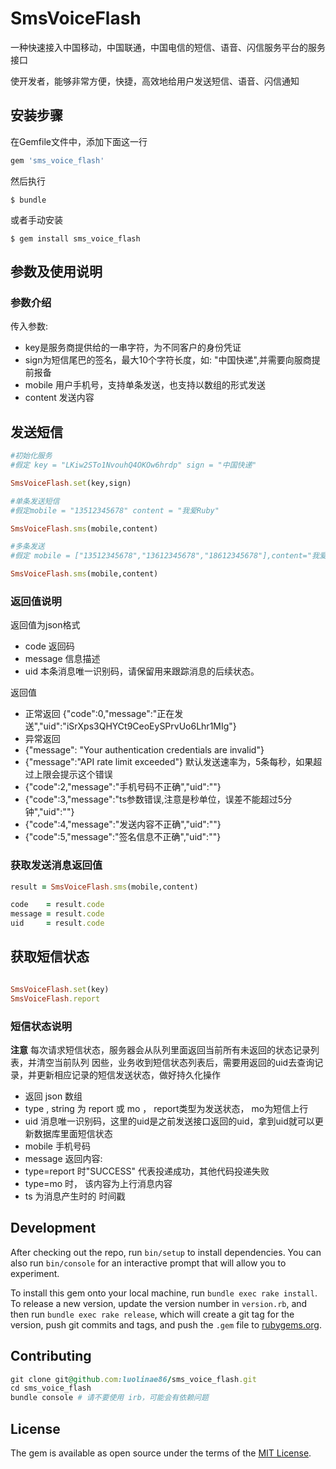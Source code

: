 # SmsVoiceFlash

一种快速接入中国移动，中国联通，中国电信的短信、语音、闪信服务平台的服务接口

使开发者，能够非常方便，快捷，高效地给用户发送短信、语音、闪信通知

## 安装步骤

在Gemfile文件中，添加下面这一行

```ruby
gem 'sms_voice_flash'
```

然后执行

    $ bundle

或者手动安装

    $ gem install sms_voice_flash

## 参数及使用说明

### 参数介绍
传入参数:
- key是服务商提供给的一串字符，为不同客户的身份凭证
- sign为短信尾巴的签名，最大10个字符长度，如: "中国快递",并需要向服商提前报备
- mobile 用户手机号，支持单条发送，也支持以数组的形式发送
- content 发送内容

## 发送短信 
```ruby
#初始化服务
#假定 key = "LKiw2STo1NvouhQ4OKOw6hrdp" sign = "中国快递"

SmsVoiceFlash.set(key,sign)

#单条发送短信
#假定mobile = "13512345678" content = "我爱Ruby"

SmsVoiceFlash.sms(mobile,content)

#多条发送
#假定 mobile = ["13512345678","13612345678","18612345678"],content="我爱ruby"

SmsVoiceFlash.sms(mobile,content)

```
### 返回值说明
返回值为json格式
- code    返回码
- message 信息描述
- uid     本条消息唯一识别码，请保留用来跟踪消息的后续状态。

返回值 
- 正常返回 {"code":0,"message":"正在发送","uid":"iSrXps3QHYCt9CeoEySPrvUo6Lhr1MIg"}
- 异常返回
 - {"message": "Your authentication credentials are invalid"}
 - {"message":"API rate limit exceeded"} 默认发送速率为，5条每秒，如果超过上限会提示这个错误
 - {"code":2,"message":"手机号码不正确","uid":""}
 - {"code":3,"message":"ts参数错误,注意是秒单位，误差不能超过5分钟","uid":""}
 - {"code":4,"message":"发送内容不正确","uid":""}
 - {"code":5,"message":"签名信息不正确","uid":""}

### 获取发送消息返回值

```ruby
result = SmsVoiceFlash.sms(mobile,content)

code    = result.code
message = result.code
uid     = result.code

```

## 获取短信状态 
```ruby

SmsVoiceFlash.set(key)
SmsVoiceFlash.report

```
### 短信状态说明

**注意**
每次请求短信状态，服务器会从队列里面返回当前所有未返回的状态记录列表，并清空当前队列
因些，业务收到短信状态列表后，需要用返回的uid去查询记录，并更新相应记录的短信发送状态，做好持久化操作

- 返回 json 数组 
 - type , string 为 report 或 mo ，  report类型为发送状态， mo为短信上行 
 - uid  消息唯一识别码，这里的uid是之前发送接口返回的uid，拿到uid就可以更新数据库里面短信状态
 - mobile 手机号码
 - message  返回内容:
  - type=report 时"SUCCESS" 代表投递成功，其他代码投递失败
  -  type=mo 时， 该内容为上行消息内容 
 - ts  为消息产生时的 时间戳


## Development

After checking out the repo, run `bin/setup` to install dependencies. You can also run `bin/console` for an interactive prompt that will allow you to experiment.

To install this gem onto your local machine, run `bundle exec rake install`. To release a new version, update the version number in `version.rb`, and then run `bundle exec rake release`, which will create a git tag for the version, push git commits and tags, and push the `.gem` file to [rubygems.org](https://rubygems.org).

## Contributing

```ruby
git clone git@github.com:luolinae86/sms_voice_flash.git
cd sms_voice_flash
bundle console # 请不要使用 irb，可能会有依赖问题
```

## License

The gem is available as open source under the terms of the [MIT License](http://opensource.org/licenses/MIT).

